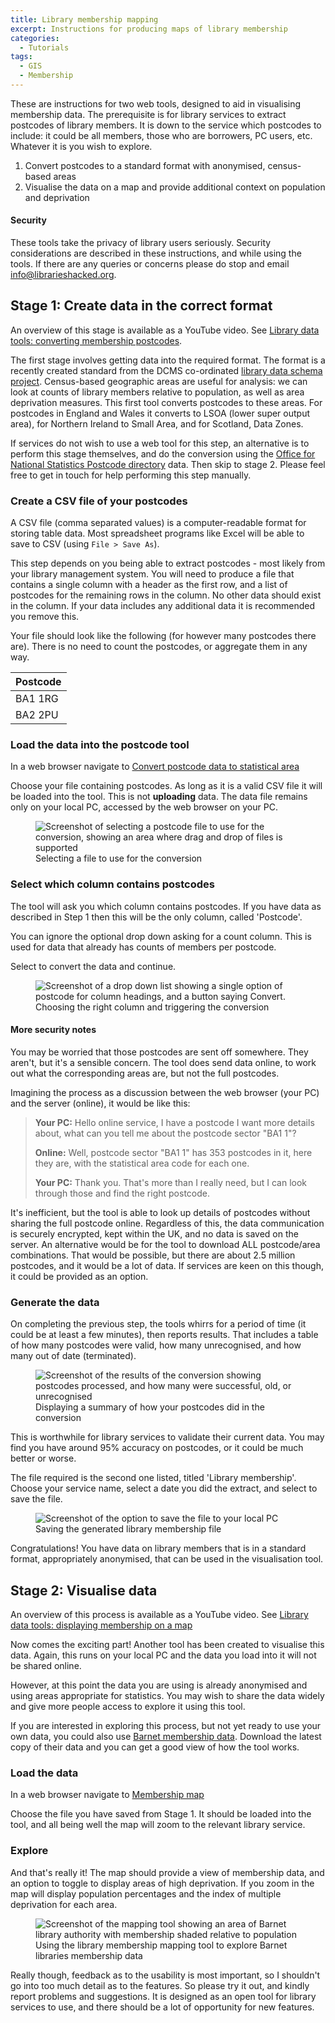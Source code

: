 ```yaml
---
title: Library membership mapping
excerpt: Instructions for producing maps of library membership
categories:
  - Tutorials
tags:
  - GIS
  - Membership
---
```


These are instructions for two web tools, designed to aid in visualising membership data. The prerequisite is for library services to extract postcodes of library members. It is down to the service which postcodes to include: it could be all members, those who are borrowers, PC users, etc. Whatever it is you wish to explore.

1. Convert postcodes to a standard format with anonymised, census-based areas
2. Visualise the data on a map and provide additional context on population and deprivation

#### Security

These tools take the privacy of library users seriously. Security considerations are described in these instructions, and while using the tools. If there are any queries or concerns please do stop and email [info@librarieshacked.org](mailto:info@librarieshacked.org).

## Stage 1: Create data in the correct format

An overview of this stage is available as a YouTube video. See [Library data tools: converting membership postcodes](https://youtu.be/u8CRSplPfRo).

The first stage involves getting data into the required format. The format is a recently created standard from the DCMS co-ordinated [library data schema project](https://schema.librarydata.uk/membership). Census-based geographic areas are useful for analysis: we can look at counts of library members relative to population, as well as area deprivation measures. This first tool converts postcodes to these areas. For postcodes in England and Wales it converts to LSOA (lower super output area), for Northern Ireland to Small Area, and for Scotland, Data Zones. 

If services do not wish to use a web tool for this step, an alternative is to perform this stage themselves, and do the conversion using the [Office for National Statistics Postcode directory](https://geoportal.statistics.gov.uk/datasets/ons-postcode-directory-november-2020) data. Then skip to stage 2. Please feel free to get in touch for help performing this step manually.

### Create a CSV file of your postcodes

A CSV file (comma separated values) is a computer-readable format for storing table data. Most spreadsheet programs like Excel will be able to save to CSV (using ```File > Save As```).

This step depends on you being able to extract postcodes - most likely from your library management system. You will need to produce a file that contains a single column with a header as the first row, and a list of postcodes for the remaining rows in the column. No other data should exist in the column. If your data includes any additional data it is recommended you remove this.

Your file should look like the following (for however many postcodes there are). There is no need to count the postcodes, or aggregate them in any way.

| Postcode |
| ------------- |
| BA1 1RG |
| BA2 2PU |

### Load the data into the postcode tool

In a web browser navigate to [Convert postcode data to statistical area](https://create.librarydata.uk/postcode-to-lsoa)

Choose your file containing postcodes. As long as it is a valid CSV file it will be loaded into the tool. This is not **uploading** data. The data file remains only on your local PC, accessed by the web browser on your PC.

<figure>
  <img src="https://raw.githubusercontent.com/LibrariesHacked/librarieshacked.github.io/master/images/2021-02-05-instructions-1-select-file.png" alt="Screenshot of selecting a postcode file to use for the conversion, showing an area where drag and drop of files is supported"/>
  <figcaption>Selecting a file to use for the conversion</figcaption>
</figure>

### Select which column contains postcodes

The tool will ask you which column contains postcodes. If you have data as described in Step 1 then this will be the only column, called 'Postcode'.

You can ignore the optional drop down asking for a count column. This is used for data that already has counts of members per postcode.

Select to convert the data and continue.

<figure>
  <img src="https://raw.githubusercontent.com/LibrariesHacked/librarieshacked.github.io/master/images/2021-02-05-instructions-2-choose-postcode-column.png" alt="Screenshot of a drop down list showing a single option of postcode for column headings, and a button saying Convert."/>
  <figcaption>Choosing the right column and triggering the conversion</figcaption>
</figure>

#### More security notes

You may be worried that those postcodes are sent off somewhere. They aren't, but it's a sensible concern. The tool does send data online, to work out what the corresponding areas are, but not the full postcodes.

Imagining the process as a discussion between the web browser (your PC) and the server (online), it would be like this:

> **Your PC:** Hello online service, I have a postcode I want more details about, what can you tell me about the postcode sector "BA1 1"?
>
> **Online:** Well, postcode sector "BA1 1" has 353 postcodes in it, here they are, with the statistical area code for each one.
>
> **Your PC:** Thank you. That's more than I really need, but I can look through those and find the right postcode.

It's inefficient, but the tool is able to look up details of postcodes without sharing the full postcode online. Regardless of this, the data communication is securely encrypted, kept within the UK, and no data is saved on the server. An alternative would be for the tool to download ALL postcode/area combinations. That would be possible, but there are about 2.5 million postcodes, and it would be a lot of data. If services are keen on this though, it could be provided as an option.

### Generate the data

On completing the previous step, the tools whirrs for a period of time (it could be at least a few minutes), then reports results. That includes a table of how many postcodes were valid, how many unrecognised, and how many out of date (terminated).

<figure>
  <img src="https://raw.githubusercontent.com/LibrariesHacked/librarieshacked.github.io/master/images/2021-02-05-instructions-3-review-results.png" alt="Screenshot of the results of the conversion showing postcodes processed, and how many were successful, old, or unrecognised"/>
  <figcaption>Displaying a summary of how your postcodes did in the conversion</figcaption>
</figure>

This is worthwhile for library services to validate their current data. You may find you have around 95% accuracy on postcodes, or it could be much better or worse. 

The file required is the second one listed, titled 'Library membership'. Choose your service name, select a date you did the extract, and select to save the file.

<figure>
  <img src="https://raw.githubusercontent.com/LibrariesHacked/librarieshacked.github.io/master/images/2021-02-05-instructions-4-download-file.png" alt="Screenshot of the option to save the file to your local PC"/>
  <figcaption>Saving the generated library membership file</figcaption>
</figure>

Congratulations! You have data on library members that is in a standard format, appropriately anonymised, that can be used in the visualisation tool.

## Stage 2: Visualise data

An overview of this process is available as a YouTube video. See [Library data tools: displaying membership on a map](https://youtu.be/dLHFC7Lg9wc)

Now comes the exciting part! Another tool has been created to visualise this data. Again, this runs on your local PC and the data you load into it will not be shared online.

However, at this point the data you are using is already anonymised and using areas appropriate for statistics. You may wish to share the data widely and give more people access to explore it using this tool.

If you are interested in exploring this process, but not yet ready to use your own data, you could also use [Barnet membership data](https://open.barnet.gov.uk/dataset/23py1/library-membership). Download the latest copy of their data and you can get a good view of how the tool works.

### Load the data 

In a web browser navigate to [Membership map](https://create.librarydata.uk/membership-map)

Choose the file you have saved from Stage 1. It should be loaded into the tool, and all being well the map will zoom to the relevant library service.

### Explore

And that's really it! The map should provide a view of membership data, and an option to toggle to display areas of high deprivation. If you zoom in the map will display population percentages and the index of multiple deprivation for each area.

<figure>
  <img src="https://raw.githubusercontent.com/LibrariesHacked/librarieshacked.github.io/master/images/2021-02-05-instructions-5-display-map.png" alt="Screenshot of the mapping tool showing an area of Barnet library authority with membership shaded relative to population"/>
  <figcaption>Using the library membership mapping tool to explore Barnet libraries membership data</figcaption>
</figure>

Really though, feedback as to the usability is most important, so I shouldn't go into too much detail as to the features. So please try it out, and kindly report problems and suggestions. It is designed as an open tool for library services to use, and there should be a lot of opportunity for new features.